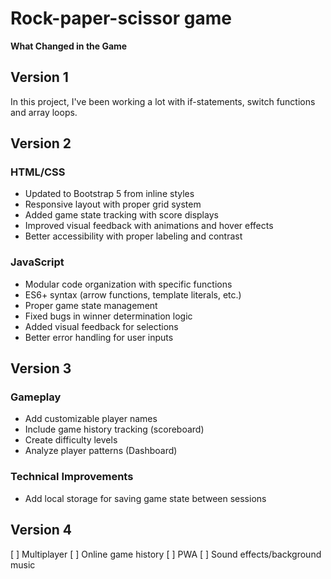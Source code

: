 # Rock-paper-scissor game
**What Changed in the Game**
## Version 1
In this project, I've been working a lot with if-statements, switch functions and array loops.

## Version 2
### HTML/CSS

- Updated to Bootstrap 5 from inline styles  
- Responsive layout with proper grid system  
- Added game state tracking with score displays  
- Improved visual feedback with animations and hover effects  
- Better accessibility with proper labeling and contrast

### JavaScript

- Modular code organization with specific functions  
- ES6+ syntax (arrow functions, template literals, etc.)  
- Proper game state management  
- Fixed bugs in winner determination logic  
- Added visual feedback for selections  
- Better error handling for user inputs

## Version 3
### Gameplay

- Add customizable player names  
- Include game history tracking (scoreboard)  
- Create difficulty levels 
- Analyze player patterns (Dashboard)

### Technical Improvements

- Add local storage for saving game state between sessions  

## Version 4
[ ] Multiplayer
[ ] Online game history
[ ] PWA
[ ] Sound effects/background music 
